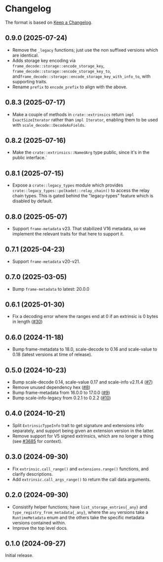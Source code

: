 # Changelog

The format is based on [Keep a Changelog].

[Keep a Changelog]: http://keepachangelog.com/en/1.0.0/

## 0.9.0 (2025-07-24)

- Remove the `_legacy` functions; just use the non suffixed versions which are identical.
- Adds storage key encoding via `frame_decode::storage::encode_storage_key`, `frame_decode::storage::encode_storage_key_to`, and`frame_decode::storage::encode_storage_key_with_info_to`, with supporting traits.
- Rename `prefix` to `encode_prefix` to align with the above.

## 0.8.3 (2025-07-17)

- Make a couple of methods in `crate::extrinsics` return `impl ExactSizeIterator` rather than `impl Iterator`, enabling them to be used with `scale_decode::DecodeAsFields`.

## 0.8.2 (2025-07-16)

- Make the `crate::extrinsics::NamedArg` type public, since it's in the public interface.`

## 0.8.1 (2025-07-15)

- Expose a `crate::legacy_types` module which provides `crate::legacy_types::polkadot::relay_chain()` to access the relay chain types. This is gated behind the "legacy-types" feature which is disabled by default.

## 0.8.0 (2025-05-07)

- Support `frame-metadata` v23. That stabilized V16 metadata, so we implement the relevant traits for that here to support it.

## 0.7.1 (2025-04-23)

- Support `frame-metadata` v20-v21.

## 0.7.0 (2025-03-05)

- Bump `frame-metadata` to latest: 20.0.0

## 0.6.1 (2025-01-30)

- Fix a decoding error where the ranges end at 0 if an extrinsic is 0 bytes in length ([#30](https://github.com/paritytech/frame-decode/pull/30))

## 0.6.0 (2024-11-18)

- Bump frame-metadata to 18.0, scale-decode to 0.16 and scale-value to 0.18 (latest versions at time of release).

## 0.5.0 (2024-10-23)

- Bump scale-decode 0.14, scale-value 0.17 and scale-info v2.11.4 ([#7](https://github.com/paritytech/frame-decode/pull/7))
- Remove unused dependency hex ([#8](https://github.com/paritytech/frame-decode/pull/8))
- Bump frame-metadata from 16.0.0 to 17.0.0 ([#9](https://github.com/paritytech/frame-decode/pull/8))
- Bump scale-info-legacy from 0.2.1 to 0.2.2 ([#10](https://github.com/paritytech/frame-decode/pull/10))

## 0.4.0 (2024-10-21)

- Split `ExtrinsicTypeInfo` trait to get signature and extensions info separately, and support being given an extension version in the latter.
- Remove support for V5 signed extrinsics, which are no longer a thing (see [#3685](https://github.com/paritytech/polkadot-sdk/pull/3685) for context).

## 0.3.0 (2024-09-30)

- Fix `extrinsic.call_range()` and `extensions.range()` functions, and clarify descriptions. 
- Add `extrinsic.call_args_range()` to return the call data arguments.

## 0.2.0 (2024-09-30)

- Consistify helper functions; have `list_storage_entries{_any}` and `type_registry_from_metadata{_any}`, where
  the `any` versions take a `RuntimeMetadata` enum and the others take the specific metadata versions contained within.
- Improve the top level docs.

## 0.1.0 (2024-09-27)

Initial release.